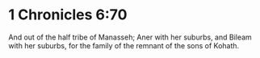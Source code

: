 # 1 Chronicles 6:70

And out of the half tribe of Manasseh; Aner with her suburbs, and Bileam with her suburbs, for the family of the remnant of the sons of Kohath.